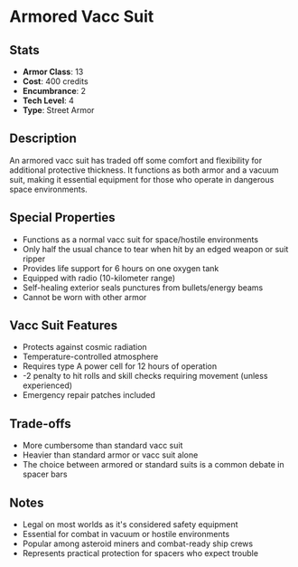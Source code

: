 # Armored Vacc Suit

## Stats
- **Armor Class**: 13
- **Cost**: 400 credits
- **Encumbrance**: 2
- **Tech Level**: 4
- **Type**: Street Armor

## Description
An armored vacc suit has traded off some comfort and flexibility for additional protective thickness. It functions as both armor and a vacuum suit, making it essential equipment for those who operate in dangerous space environments.

## Special Properties
- Functions as a normal vacc suit for space/hostile environments
- Only half the usual chance to tear when hit by an edged weapon or suit ripper
- Provides life support for 6 hours on one oxygen tank
- Equipped with radio (10-kilometer range)
- Self-healing exterior seals punctures from bullets/energy beams
- Cannot be worn with other armor

## Vacc Suit Features
- Protects against cosmic radiation
- Temperature-controlled atmosphere
- Requires type A power cell for 12 hours of operation
- -2 penalty to hit rolls and skill checks requiring movement (unless experienced)
- Emergency repair patches included

## Trade-offs
- More cumbersome than standard vacc suit
- Heavier than standard armor or vacc suit alone
- The choice between armored or standard suits is a common debate in spacer bars

## Notes
- Legal on most worlds as it's considered safety equipment
- Essential for combat in vacuum or hostile environments
- Popular among asteroid miners and combat-ready ship crews
- Represents practical protection for spacers who expect trouble